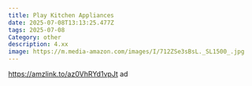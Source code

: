 ```yaml
---
title: Play Kitchen Appliances
date: 2025-07-08T13:13:25.477Z
tags: 2025-07-08
Category: other
description: 4.xx
image: https://m.media-amazon.com/images/I/712ZSe3sBsL._SL1500_.jpg
---
```

https://amzlink.to/az0VhRYd1vpJt ad